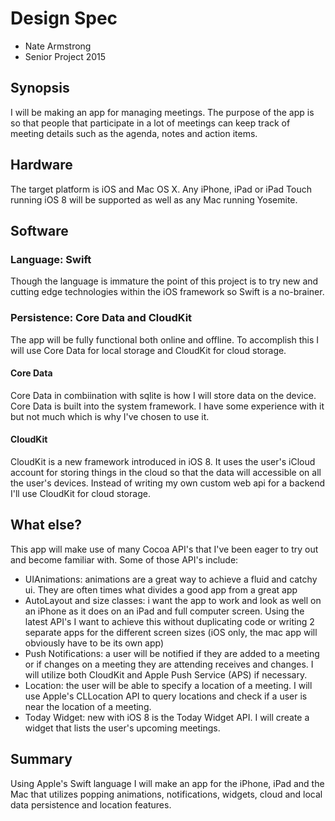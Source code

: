 # Design Spec

* Nate Armstrong
* Senior Project 2015

## Synopsis
I will be making an app for managing meetings. The purpose of the app is so that
people that participate in a lot of meetings can keep track of meeting details
such as the agenda, notes and action items.

## Hardware
The target platform is iOS and Mac OS X. Any iPhone, iPad or iPad Touch running
iOS 8 will be supported as well as any Mac running Yosemite.

## Software

### Language: Swift
Though the language is immature the point of this project is to try new and cutting
edge technologies within the iOS framework so Swift is a no-brainer.

### Persistence: Core Data and CloudKit
The app will be fully functional both online and offline. To accomplish this I will
use Core Data for local storage and CloudKit for cloud storage.

#### Core Data
Core Data in combiination with sqlite is how I will store data on the device. Core
Data is built into the system framework. I have some experience with it but not much
which is why I've chosen to use it.

#### CloudKit
CloudKit is a new framework introduced in iOS 8. It uses the user's iCloud account
for storing things in the cloud so that the data will accessible on all the user's
devices. Instead of writing my own custom web api for a backend I'll use CloudKit
for cloud storage.

## What else?

This app will make use of many Cocoa API's that I've been eager to try out and
become familiar with. Some of those API's include:
* UIAnimations: animations are a great way to achieve a fluid and catchy ui. They
are often times what divides a good app from a great app
* AutoLayout and size classes: i want the app to work and look as well on an iPhone
as it does on an iPad and full computer screen. Using the latest API's I want to
achieve this without duplicating code or writing 2 separate apps for the different
screen sizes (iOS only, the mac app will obviously have to be its own app)
* Push Notifications: a user will be notified if they are added to a meeting or
if changes on a meeting they are attending receives and changes. I will utilize both
CloudKit and Apple Push Service (APS) if necessary.
* Location: the user will be able to specify a location of a meeting. I will use
Apple's CLLocation API to query locations and check if a user is near the location
of a meeting.
* Today Widget: new with iOS 8 is the Today Widget API. I will create a widget that
lists the user's upcoming meetings.

## Summary
Using Apple's Swift language I will make an app for the iPhone, iPad and the Mac
that utilizes popping animations, notifications, widgets, cloud and local data
persistence and location features.
